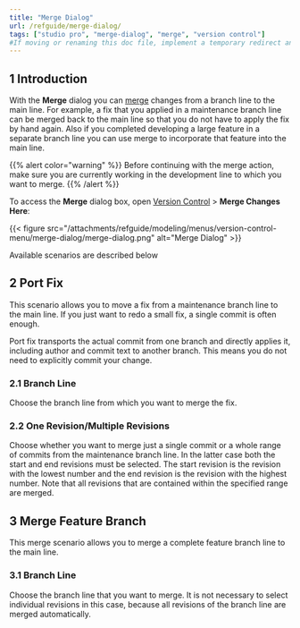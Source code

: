 ```yaml
---
title: "Merge Dialog"
url: /refguide/merge-dialog/
tags: ["studio pro", "merge-dialog", "merge", "version control"]
#If moving or renaming this doc file, implement a temporary redirect and let the respective team know they should update the URL in the product. See Mapping to Products for more details.
---
```


## 1 Introduction

With the **Merge** dialog you can [merge](/refguide/version-control/#merge) changes from a branch line to the main line. For example, a fix that you applied in a maintenance branch line can be merged back to the main line so that you do not have to apply the fix by hand again. Also if you completed developing a large feature in a separate branch line you can use merge to incorporate that feature into the main line.

{{% alert color="warning" %}}
Before continuing with the merge action, make sure you are currently working in the development line to which you want to merge.
{{% /alert %}} 

To access the **Merge** dialog box, open [Version Control](/refguide/version-control-menu/) > **Merge Changes Here**:

{{< figure src="/attachments/refguide/modeling/menus/version-control-menu/merge-dialog/merge-dialog.png" alt="Merge Dialog" >}}

Available scenarios are described below

## 2 Port Fix

This scenario allows you to move a fix from a maintenance branch line to the main line. If you just want to redo a small fix, a single commit is often enough.

Port fix transports the actual commit from one branch and directly applies it, including author and commit text to another branch. This means you do not need to explicitly commit your change.

### 2.1 Branch Line

Choose the branch line from which you want to merge the fix.

### 2.2 One Revision/Multiple Revisions

Choose whether you want to merge just a single commit or a whole range of commits from the maintenance branch line. In the latter case both the start and end revisions must be selected. The start revision is the revision with the lowest number and the end revision is the revision with the highest number. Note that all revisions that are contained within the specified range are merged.

## 3 Merge Feature Branch

This merge scenario allows you to merge a complete feature branch line to the main line.

### 3.1 Branch Line

Choose the branch line that you want to merge. It is not necessary to select individual revisions in this case, because all revisions of the branch line are merged automatically.

